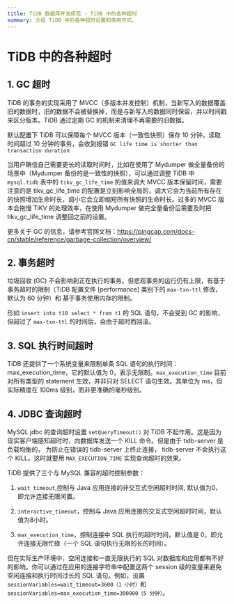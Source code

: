 ```yaml
---
title: TiDB 数据库开发规范 - TiDB 中的各种超时
summary: 介绍 TiDB 中的各种超时设置和使用方式。
---
```


# TiDB 中的各种超时

## 1. GC 超时

TiDB 的事务的实现采用了 MVCC（多版本并发控制）机制，当新写入的数据覆盖旧的数据时，旧的数据不会被替换掉，而是与新写入的数据同时保留，并以时间戳来区分版本。TiDB 通过定期 GC 的机制来清理不再需要的旧数据。

默认配置下 TiDB 可以保障每个 MVCC 版本（一致性快照）保存 10 分钟，读取时间超过 10 分钟的事务，会收到报错 `GC life time is shorter than transaction duration`

当用户确信自己需要更长的读取时间时，比如在使用了 Mydumper 做全量备份的场景中（Mydumper 备份的是一致性的快照），可以通过调整 TiDB 中
`mysql.tidb` 表中的 `tikv_gc_life_time` 的值来调大 MVCC 版本保留时间，需要注意的是 tikv_gc_life_time 的配置是立刻影响全局的，调大它会为当前所有存在的快照增加生命时长，调小它会立即缩短所有快照的生命时长。过多的 MVCC 版本会拖慢 TiKV 的处理效率，在使用 Mydumper 做完全量备份后需要及时把 tikv_gc_life_time 调整回之前的设置。

更多关于 GC 的信息，请参考官网文档：<https://pingcap.com/docs-cn/stable/reference/garbage-collection/overview/>

## 2. 事务超时

垃圾回收 (GC) 不会影响到正在执行的事务。但悲观事务的运行仍有上限，有基于事务超时的限制（TiDB 配置文件 [performance] 类别下的 `max-txn-ttl` 修改，默认为 60 分钟）和 基于事务使用内存的限制。

形如 `insert into t10 select * from t1` 的 SQL 语句，不会受到 GC 的影响，但超过了 `max-txn-ttl`  的时间后，会由于超时而回滚。 

## 3. SQL 执行时间超时

TiDB 还提供了一个系统变量来限制单条 SQL 语句的执行时间：max_execution_time，它的默认值为 0，表示无限制。`max_execution_time` 目前对所有类型的 statement 生效，并非只对 SELECT 语句生效。其单位为 ms，但实际精度在 100ms 级别，而非更准确的毫秒级别。

## 4. JDBC 查询超时

MySQL jdbc 的查询超时设置 `setQueryTimeout()` 对 TiDB 不起作用。这是因为现实客户端感知超时时，向数据库发送一个 KILL 命令。但是由于 tidb-server 是负载均衡的， 为防止在错误的 tidb-server 上终止连接， tidb-server 不会执行这个 KILL。这时就要用 `MAX_EXECUTION_TIME` 实现查询超时的效果。

TiDB 提供了三个与 MySQL 兼容的超时控制参数：

1. `wait_timeout`,控制与 Java 应用连接的非交互式空闲超时时间, 默认值为0，即允许连接无限闲置。

2. `interactive_timeout`，控制与 Java 应用连接的交互式空闲超时时间，默认值为8小时。

3. `max_execution_time`，控制连接中 SQL 执行的超时时间，默认值是 0，即允许连接无限忙碌（一个 SQL 语句执行无限的长的时间）。

但在实际生产环境中，空闲连接和一直无限执行的 SQL 对数据库和应用都有不好的影响。你可以通过在应用的连接字符串中配置这两个 session 级的变量来避免空闲连接和执行时间过长的 SQL 语句。例如，设置 `sessionVariables=wait_timeout=3600（1 小时）`和  `sessionVariables=max_execution_time=300000（5 分钟）`。
